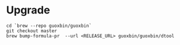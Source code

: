 # Upgrade

```shell
cd `brew --repo guoxbin/guoxbin`
git checkout master
brew bump-formula-pr  --url <RELEASE_URL> guoxbin/guoxbin/dtool
```
